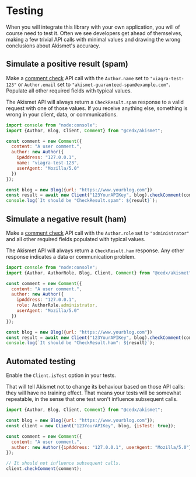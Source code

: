 # Testing
When you will integrate this library with your own application, you will of course need to test it.
Often we see developers get ahead of themselves, making a few trivial API calls with minimal values
and drawing the wrong conclusions about Akismet's accuracy.

## Simulate a positive result (spam)
Make a [comment check](usage/check_comment.md) API call with the `Author.name` set to `"viagra-test-123"`
or `Author.email` set to `"akismet-guaranteed-spam@example.com"`. Populate all other required fields with typical values.

The Akismet API will always return a `CheckResult.spam` response to a valid request with one of those values.
If you receive anything else, something is wrong in your client, data, or communications.

``` js
import console from "node:console";
import {Author, Blog, Client, Comment} from "@cedx/akismet";

const comment = new Comment({
  content: "A user comment.",
  author: new Author({
    ipAddress: "127.0.0.1",
    name: "viagra-test-123",
    userAgent: "Mozilla/5.0"
  })
});

const blog = new Blog({url: "https://www.yourblog.com"})
const result = await new Client("123YourAPIKey", blog).checkComment(comment);
console.log(`It should be "CheckResult.spam": ${result}`);
```

## Simulate a negative result (ham)
Make a [comment check](usage/check_comment.md) API call with the `Author.role` set to `"administrator"`
and all other required fields populated with typical values.

The Akismet API will always return a `CheckResult.ham` response. Any other response indicates a data or communication problem.

``` js
import console from "node:console";
import {Author, AuthorRole, Blog, Client, Comment} from "@cedx/akismet";

const comment = new Comment({
  content: "A user comment.",
  author: new Author({
    ipAddress: "127.0.0.1",
    role: AuthorRole.administrator,
    userAgent: "Mozilla/5.0"
  })
});

const blog = new Blog({url: "https://www.yourblog.com"})
const result = await new Client("123YourAPIKey", blog).checkComment(comment);
console.log(`It should be "CheckResult.ham": ${result}`);
```

## Automated testing
Enable the `Client.isTest` option in your tests.

That will tell Akismet not to change its behaviour based on those API calls: they will have no training effect.
That means your tests will be somewhat repeatable, in the sense that one test won't influence subsequent calls.

``` js
import {Author, Blog, Client, Comment} from "@cedx/akismet";

const blog = new Blog({url: "https://www.yourblog.com"});
const client = new Client("123YourAPIKey", blog, {isTest: true});

const comment = new Comment({
  content: "A user comment.",
  author: new Author({ipAddress: "127.0.0.1", userAgent: "Mozilla/5.0"})
});

// It should not influence subsequent calls.
client.checkComment(comment);
```
